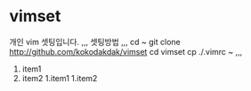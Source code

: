 # vimset
개인 vim 셋팅입니다.
,,,
셋팅방법
,,,
cd ~
git clone http://github.com/kokodakdak/vimset
cd vimset
cp ./.vimrc ~
,,,

1. item1
1. item2
	1.item1
	1.item2

